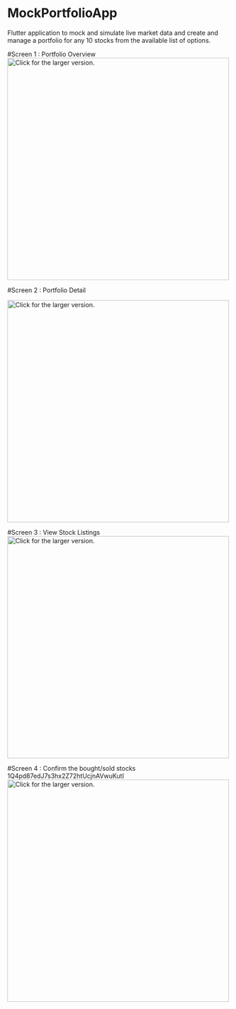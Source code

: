 # MockPortfolioApp
Flutter application to mock and simulate live market data and create and manage a portfolio for any 10 stocks from the available list of options.

#Screen 1 : Portfolio Overview
<a href="https://drive.google.com/uc?export=view&id=1VTEfgXSi5-QLNPxusxnsTqck60xHLbUC">
    <img src="https://drive.google.com/uc?export=view&id=1VTEfgXSi5-QLNPxusxnsTqck60xHLbUC"
    style="width: 500px; max-width: 100%; height: auto"
    title="Click for the larger version." />
</a>

#Screen 2 : Portfolio Detail

<a href="https://drive.google.com/uc?export=view&id=1L1ogMtCLtONX1TqVhQ4s47_xO-2lNLlV">
    <img src="https://drive.google.com/uc?export=view&id=1L1ogMtCLtONX1TqVhQ4s47_xO-2lNLlV"
    style="width: 500px; max-width: 100%; height: auto"
    title="Click for the larger version." />
</a>

#Screen 3 : View Stock Listings
<a href="https://drive.google.com/uc?export=view&id=105DimK6FGQTxdufarjUE59JZTZZQmuW3">
    <img src="https://drive.google.com/uc?export=view&id=105DimK6FGQTxdufarjUE59JZTZZQmuW3"
    style="width: 500px; max-width: 100%; height: auto"
    title="Click for the larger version." />
</a>

#Screen 4 : Confirm the bought/sold stocks
1Q4pd87edJ7s3hx2Z72htUcjnAVwuKutI
<a href="https://drive.google.com/uc?export=view&id=1Q4pd87edJ7s3hx2Z72htUcjnAVwuKutI">
    <img src="https://drive.google.com/uc?export=view&id=1Q4pd87edJ7s3hx2Z72htUcjnAVwuKutI"
    style="width: 500px; max-width: 100%; height: auto"
    title="Click for the larger version." />
</a>
